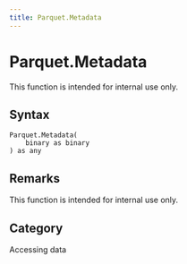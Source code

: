 ```yaml
---
title: Parquet.Metadata
---
```


# Parquet.Metadata


This function is intended for internal use only.


## Syntax

```powerquery
Parquet.Metadata(
    binary as binary
) as any
```


## Remarks

This function is intended for internal use only.



## Category
Accessing data
